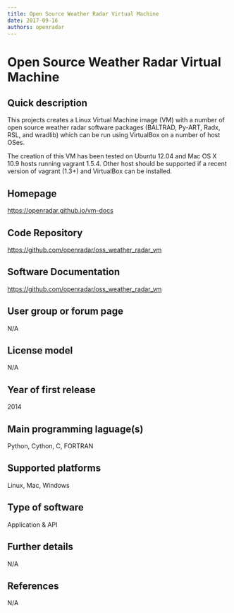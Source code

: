 ```yaml
---
title: Open Source Weather Radar Virtual Machine
date: 2017-09-16
authors: openradar
---
```


# Open Source Weather Radar Virtual Machine

## Quick description
This projects creates a Linux Virtual Machine image (VM) with a number of open source weather radar software packages (BALTRAD, Py-ART, Radx, RSL, and wradlib) which can be run using VirtualBox on a number of host OSes.

The creation of this VM has been tested on Ubuntu 12.04 and Mac OS X 10.9 hosts running vagrant 1.5.4. Other host should be supported if a recent version of vagrant (1.3+) and VirtualBox can be installed.

## Homepage
<https://openradar.github.io/vm-docs>

## Code Repository
<https://github.com/openradar/oss_weather_radar_vm>

## Software Documentation
<https://github.com/openradar/oss_weather_radar_vm>

## User group or forum page
N/A

## License model
N/A

## Year of first release
2014

## Main programming laguage(s)
Python, Cython, C, FORTRAN

## Supported platforms
Linux, Mac, Windows

## Type of software
Application & API

## Further details
N/A

## References
N/A


